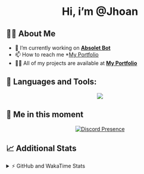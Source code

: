 <h1 align="center">Hi, i’m @Jhoan</h1>

## 🙋‍♂️ About Me

- 🔭 I’m currently working on **[Absolet Bot](https://strider.cloud)**
- 📫 How to reach me *[My Portfolio](https://jhoan.me/contact)
- 👨‍💻 All of my projects are available at **[My Portfolio](https://jhoan.me)**

## 🚀 Languages and Tools:
<p align="center">
  <a href="https://skillicons.dev">
    <img src="https://skillicons.dev/icons?i=js,ts,html,css,bootstrap,nodejs,express,vscode,neovim,vim,atom,cloudflare,git,github,discord,bots,linux,mongodb,nginx,redis,wordpress,heroku&perline=11" />
  </a>
</p>
  
## 👤 Me in this moment
<p align="center">
    <a href="https://discord.com/users/612460795124776960" target="_blank" rel="nofollow">
        <img src="https://lanyard-profile-readme.vercel.app/api/612460795124776960?idleMessage=Probably%20coding%20Absolet..." alt="Discord Presence" align="center">
    </a>
</p>

## 📈 Additional Stats
<details>
    <summary>⚡ GitHub and WakaTime Stats</summary>
    <br/>

<!--START_SECTION:waka-->
![Code Time](http://img.shields.io/badge/Code%20Time-470%20hrs%2034%20mins-blue)

**🐱 My GitHub Data** 

> 🏆 998 Contributions in the Year 2022
 > 
> 📦 168.2 kB Used in GitHub's Storage 
 > 
> 💼 Opted to Hire
 > 
> 📜 4 Public Repositories 
 > 
> 🔑 36 Private Repositories  
 > 
**I'm an Early 🐤** 

```text
🌞 Morning    85 commits     ██░░░░░░░░░░░░░░░░░░░░░░░   10.98% 
🌆 Daytime    339 commits    ███████████░░░░░░░░░░░░░░   43.8% 
🌃 Evening    314 commits    ██████████░░░░░░░░░░░░░░░   40.57% 
🌙 Night      36 commits     █░░░░░░░░░░░░░░░░░░░░░░░░   4.65%

```
📅 **I'm Most Productive on Saturday** 

```text
Monday       115 commits    ███░░░░░░░░░░░░░░░░░░░░░░   14.86% 
Tuesday      122 commits    ████░░░░░░░░░░░░░░░░░░░░░   15.76% 
Wednesday    131 commits    ████░░░░░░░░░░░░░░░░░░░░░   16.93% 
Thursday     76 commits     ██░░░░░░░░░░░░░░░░░░░░░░░   9.82% 
Friday       113 commits    ███░░░░░░░░░░░░░░░░░░░░░░   14.6% 
Saturday     149 commits    ████░░░░░░░░░░░░░░░░░░░░░   19.25% 
Sunday       68 commits     ██░░░░░░░░░░░░░░░░░░░░░░░   8.79%

```


📊 **This Week I Spent My Time On** 

```text
⌚︎ Time Zone: America/Bogota

💬 Programming Languages: 
JavaScript               28 mins             ███████████░░░░░░░░░░░░░░   46.33% 
TypeScript               27 mins             ███████████░░░░░░░░░░░░░░   45.23% 
JSON                     5 mins              ██░░░░░░░░░░░░░░░░░░░░░░░   8.36% 
Text                     0 secs              ░░░░░░░░░░░░░░░░░░░░░░░░░   0.07%

🔥 Editors: 
VS Code                  1 hr                █████████████████████████   100.0%

🐱‍💻 Projects: 
suggester                30 mins             ████████████░░░░░░░░░░░░░   49.77% 
Absolet-Bot              16 mins             ██████░░░░░░░░░░░░░░░░░░░   27.25% 
sexbor                   9 mins              ███░░░░░░░░░░░░░░░░░░░░░░   14.97% 
bot                      4 mins              ██░░░░░░░░░░░░░░░░░░░░░░░   8.01%

💻 Operating System: 
Linux                    1 hr                █████████████████████████   100.0%

```

**I Mostly Code in JavaScript** 

```text
JavaScript               16 repos            ████████████████░░░░░░░░░   64.0% 
Java                     3 repos             ███░░░░░░░░░░░░░░░░░░░░░░   12.0% 
TypeScript               3 repos             ███░░░░░░░░░░░░░░░░░░░░░░   12.0% 
Shell                    1 repo              █░░░░░░░░░░░░░░░░░░░░░░░░   4.0% 
CSS                      1 repo              █░░░░░░░░░░░░░░░░░░░░░░░░   4.0%

```



 Last Updated on 05/11/2022 07:13:27 UTC
<!--END_SECTION:waka-->
</details>

